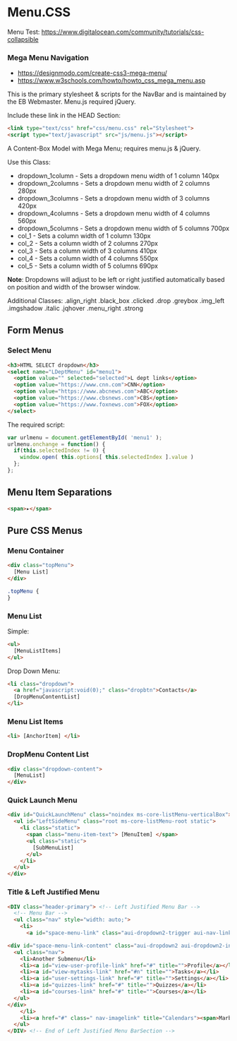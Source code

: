 # Menu.CSS

Menu Test: https://www.digitalocean.com/community/tutorials/css-collapsible

### Mega Menu Navigation
- https://designmodo.com/create-css3-mega-menu/ 
- https://www.w3schools.com/howto/howto_css_mega_menu.asp 

This is the primary stylesheet & scripts for the NavBar and is maintained by the EB Webmaster. Menu.js required jQuery.  

Include these link in the HEAD Section:  
```html
<link type="text/css" href="css/menu.css" rel="Stylesheet">
<script type="text/javascript" src="js/menu.js"></script>
```
A Content-Box Model with Mega Menu; requires menu.js & jQuery.  

Use this Class:

- dropdown_1column - Sets a dropdown menu width of 1 column 140px
- dropdown_2columns - Sets a dropdown menu width of 2 columns 280px
- dropdown_3columns - Sets a dropdown menu width of 3 columns 420px
- dropdown_4columns - Sets a dropdown menu width of 4 columns 560px
- dropdown_5columns - Sets a dropdown menu width of 5 columns 700px
- col_1 - Sets a column width of 1 column  130px
- col_2 - Sets a column width of 2 columns 270px
- col_3 - Sets a column width of 3 columns 410px
- col_4 - Sets a column width of 4 columns 550px
- col_5 - Sets a column width of 5 columns 690px

**Note**: Dropdowns will adjust to be left or right justified automatically based on position and width of the browser window.

Additional Classes:
.align_right
.black_box
.clicked
.drop
.greybox
.img_left
.imgshadow
.italic
.jqhover
.menu_right
.strong

## Form Menus

### Select Menu
```html
<h3>HTML SELECT dropdown</h3>
<select name="LDeptMenu" id="menu1">
  <option value="" selected="selected">L dept links</option>
  <option value="https://www.cnn.com">CNN</option>
  <option value="https://www.abcnews.com">ABC</option>
  <option value="https://www.cbsnews.com">CBS</option>
  <option value="https://www.foxnews.com">FOX</option>
</select>
```
The required script:
```javascript
var urlmenu = document.getElementById( 'menu1' );
urlmenu.onchange = function() {
  if(this.selectedIndex != 0) {
    window.open( this.options[ this.selectedIndex ].value )
  };
};
```

## Menu Item Separations
```html
<span>▸</span>
```

## Pure CSS Menus

### Menu Container
```html
<div class="topMenu">
  [Menu List]
</div>
```
```css
.topMenu {
}
```

### Menu List
Simple:
```html
<ul>
  [MenuListItems]
</ul>
```
Drop Down Menu:
```html
<li class="dropdown">
  <a href="javascript:void(0);" class="dropbtn">Contacts</a>
  [DropMenuContentList]
</li>
```

### Menu List Items
```html
<li> [AnchorItem] </li>
```

### DropMenu Content List
```html
<div class="dropdown-content">
  [MenuList]
</div>
```

### Quick Launch Menu
```html
<div id="QuickLaunchMenu" class="noindex ms-core-listMenu-verticalBox">
  <ul id="LeftSideMenu" class="root ms-core-listMenu-root static">
    <li class="static">
      <span class="menu-item-text"> [MenuItem] </span>
      <ul class="static">
        [SubMenuList]
      </ul>
    </li>
  </ul>
</div>
```

### Title & Left Justified Menu
```html
<DIV class="header-primary"> <!-- Left Justified Menu Bar -->
  <!-- Menu Bar -->
  <ul class="nav" style="width: auto;">
    <li>
      <a id="space-menu-link" class="aui-dropdown2-trigger aui-nav-link" aria-controls="space-menu-link-content" aria-haspopup="true" role="button" title="Spaces" tabindex="0" data-aui-trigger="" resolved="" aria-expanded="false" href="#space-menu-link-content">Spaces</a>

<div id="space-menu-link-content" class="aui-dropdown2 aui-dropdown2-in-header aui-layer" role="menu" resolved="" tabindex="-1" hidden="">
  <ul class="nav">
    <li>Another Submenu</li>
    <li><a id="view-user-profile-link" href="#" title="">Profile</a></li>
    <li><a id="view-mytasks-link" href="#n" title="">Tasks</a></li>
    <li><a id="user-settings-link" href="#" title="">Settings</a></li>
    <li><a id="quizzes-link" href="#" title="">Quizzes</a></li>
    <li><a id="courses-link" href="#" title="">Courses</a></li>
  </ul>
</div>
    </li>
    <li><a href="#" class=" nav-imagelink" title="Calendars"><span>Marbles</span></a></li>
  </ul>
</DIV> <!-- End of Left Justified Menu BarSection -->
```

